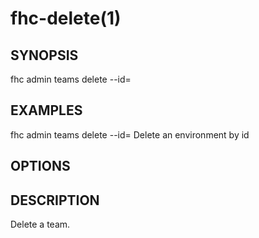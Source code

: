 fhc-delete(1)
=============
## SYNOPSIS

 fhc admin teams delete --id=<id>

## EXAMPLES

  fhc admin teams delete --id=<team id>    Delete an environment by id


## OPTIONS

## DESCRIPTION

Delete a team.

